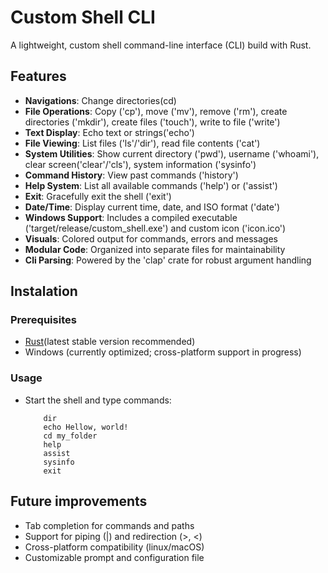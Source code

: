 # Custom Shell CLI

A lightweight, custom shell command-line interface (CLI) build with Rust.

## Features

-   **Navigations**: Change directories(cd)
-   **File Operations**: Copy ('cp'), move ('mv'), remove ('rm'), create directories ('mkdir'), create files ('touch'), write to file ('write')
-   **Text Display**: Echo text or strings('echo')
-   **File Viewing**: List files ('ls'/'dir'), read file contents ('cat')
-   **System Utilities**: Show current directory ('pwd'), username ('whoami'), clear screen('clear'/'cls'), system information ('sysinfo')
-   **Command History**: View past commands ('history')
-   **Help System**: List all available commands ('help') or ('assist')
-   **Exit**: Gracefully exit the shell ('exit')
-   **Date/Time**: Display current time, date, and ISO format ('date')
-   **Windows Support**: Includes a compiled executable ('target/release/custom_shell.exe') and custom icon ('icon.ico')
-   **Visuals**: Colored output for commands, errors and messages
-   **Modular Code**: Organized into separate files for maintainability
-   **Cli Parsing**: Powered by the 'clap' crate for robust argument handling

## Instalation

### Prerequisites

-   [Rust](https://www.rust-lang.org/tools/install)(latest stable version recommended)
-   Windows (currently optimized; cross-platform support in progress)

### Usage

-   Start the shell and type commands:

            dir
            echo Hellow, world!
            cd my_folder
            help
            assist
            sysinfo
            exit

## Future improvements

-   Tab completion for commands and paths
-   Support for piping (|) and redirection (>, <)
-   Cross-platform compatibility (linux/macOS)
-   Customizable prompt and configuration file
